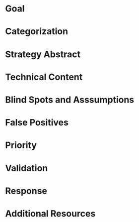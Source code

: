 # Goal

# Categorization

# Strategy Abstract

# Technical Content

# Blind Spots and Asssumptions

# False Positives

# Priority

# Validation

# Response

# Additional Resources
